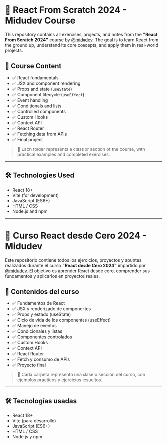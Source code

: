 # 🚀 React From Scratch 2024 - Midudev Course

This repository contains all exercises, projects, and notes from the **"React From Scratch 2024"** course by [@midudev](https://github.com/midudev). The goal is to learn React from the ground up, understand its core concepts, and apply them in real-world projects.

## 🧠 Course Content

- ✅ React fundamentals
- ✅ JSX and component rendering
- ✅ Props and state (`useState`)
- ✅ Component lifecycle (`useEffect`)
- ✅ Event handling
- ✅ Conditionals and lists
- ✅ Controlled components
- ✅ Custom Hooks
- ✅ Context API
- ✅ React Router
- ✅ Fetching data from APIs
- ✅ Final project

> 📌 Each folder represents a class or section of the course, with practical examples and completed exercises.

---

## 🛠 Technologies Used

- React 18+
- Vite (for development)
- JavaScript (ES6+)
- HTML / CSS
- Node.js and npm

---

# 🚀 Curso React desde Cero 2024 - Midudev

Este repositorio contiene todos los ejercicios, proyectos y apuntes realizados durante el curso **"React desde Cero 2024"** impartido por [@midudev](https://github.com/midudev). El objetivo es aprender React desde cero, comprender sus fundamentos y aplicarlos en proyectos reales.

## 🧠 Contenidos del curso

- ✅ Fundamentos de React
- ✅ JSX y renderizado de componentes
- ✅ Props y estado (useState)
- ✅ Ciclo de vida de los componentes (useEffect)
- ✅ Manejo de eventos
- ✅ Condicionales y listas
- ✅ Componentes controlados
- ✅ Custom Hooks
- ✅ Context API
- ✅ React Router
- ✅ Fetch y consumo de APIs
- ✅ Proyecto final

> 📌 Cada carpeta representa una clase o sección del curso, con ejemplos prácticos y ejercicios resueltos.

---

## 🛠 Tecnologías usadas

- React 18+
- Vite (para desarrollo)
- JavaScript (ES6+)
- HTML / CSS
- Node.js y npm
